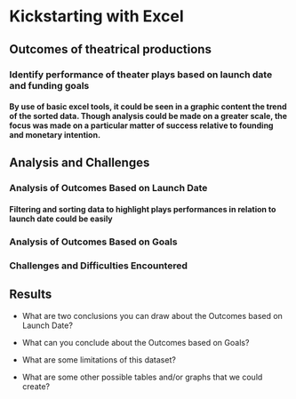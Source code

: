 # Kickstarting with Excel

## Outcomes of theatrical productions

### Identify performance of theater plays based on launch date and funding goals

#### By use of basic excel tools, it could be seen in a graphic content the trend of the sorted data. Though analysis could be made on a greater scale, the focus was made on a particular matter of success relative to founding and monetary intention.

## Analysis and Challenges

### Analysis of Outcomes Based on Launch Date
#### Filtering and sorting data to highlight plays performances in relation to launch date could be easily 

### Analysis of Outcomes Based on Goals
####

### Challenges and Difficulties Encountered
####
## Results

- What are two conclusions you can draw about the Outcomes based on Launch Date?

- What can you conclude about the Outcomes based on Goals?

- What are some limitations of this dataset?

- What are some other possible tables and/or graphs that we could create?
